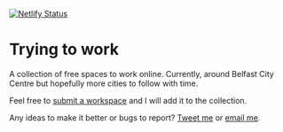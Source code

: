 [![Netlify Status](https://api.netlify.com/api/v1/badges/234526c3-e1a1-406e-9015-d14690b87289/deploy-status)](https://app.netlify.com/sites/tryingtowork/deploys)

Trying to work
=============================

A collection of free spaces to work online. Currently, around Belfast City Centre but hopefully more cities to follow with time.

Feel free to [submit a workspace](https://michael1018.typeform.com/to/A55afF) and I will add it to the collection.

Any ideas to make it better or bugs to report? [Tweet me](https://twitter.com/Mick_Mckeever) or [email me](mailto:mckeever02@gmail.com).
